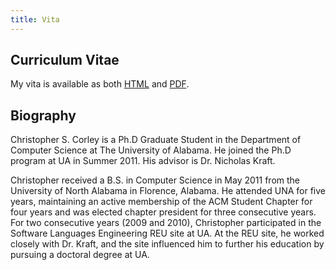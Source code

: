 ```yaml
---
title: Vita
---
```


Curriculum Vitae
----------------
My vita is available as both [HTML](/cv) and [PDF](/cscorley_cv.pdf).

Biography
---------
Christopher S. Corley is a Ph.D Graduate Student in the Department of Computer
Science at The University of Alabama.
He joined the Ph.D program at UA in Summer 2011. His advisor is Dr. Nicholas
Kraft.

Christopher received a B.S. in Computer Science in May 2011 from the University
of North Alabama in Florence, Alabama. He attended UNA for five years,
maintaining an active membership of the ACM Student Chapter for four years and
was elected chapter president for three consecutive years. For two consecutive
years (2009 and 2010), Christopher participated in the Software Languages
Engineering REU site at UA. At the REU site, he worked closely with Dr. Kraft,
and the site influenced him to further his education by pursuing a doctoral
degree at UA.
